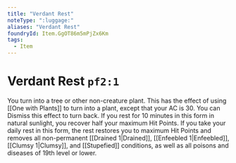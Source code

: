 ```yaml
---
title: "Verdant Rest"
noteType: ":luggage:"
aliases: "Verdant Rest"
foundryId: Item.GgOT86m5mPjZx6Km
tags:
  - Item
---
```


# Verdant Rest `pf2:1`

You turn into a tree or other non-creature plant. This has the effect of using [[One with Plants]] to turn into a plant, except that your AC is 30. You can Dismiss this effect to turn back. If you rest for 10 minutes in this form in natural sunlight, you recover half your maximum Hit Points. If you take your daily rest in this form, the rest restores you to maximum Hit Points and removes all non-permanent [[Drained 1|Drained]], [[Enfeebled 1|Enfeebled]], [[Clumsy 1|Clumsy]], and [[Stupefied]] conditions, as well as all poisons and diseases of 19th level or lower.
